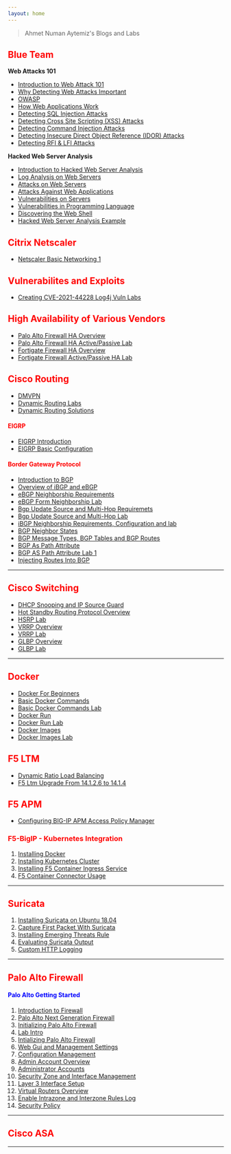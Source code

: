 ```yaml
---
layout: home
---
```


> Ahmet Numan Aytemiz's Blogs and Labs

## <span style="color:red">Blue Team<span>

**Web Attacks 101**

- [Introduction to Web Attack 101]()
- [Why Detecting Web Attacks Important]()
- [OWASP]()
- [How Web Applications Work]()
- [Detecting SQL Injection Attacks]()
- [Detecting Cross Site Scripting (XSS) Attacks]()
- [Detecting Command Injection Attacks]()
- [Detecting Insecure Direct Object Reference (IDOR) Attacks]()
- [Detecting RFI & LFI Attacks]()

**Hacked Web Server Analysis**
- [Introduction to Hacked Web Server Analysis](https://ahmetnuman.github.io/blue-team/2022/11/25/introduction-to-hacker-web-server-analysis.html)
- [Log Analysis on Web Servers](https://ahmetnuman.github.io/blue-team/2022/11/25/log-analyses-on-web-servers.html)
- [Attacks on Web Servers](https://ahmetnuman.github.io/blue-team/2022/11/25/atacks-on-web-servers.html)
- [Attacks Against Web Applications](https://ahmetnuman.github.io/blue-team/2022/11/25/attacks-against-web-applications.html)
- [Vulnerabilities on Servers](https://ahmetnuman.github.io/blue-team/2022/11/25/Vulnerabilites-on-servers.html)
- [Vulnerabilities in Programming Language](https://ahmetnuman.github.io/blue-team/2022/11/25/vulnerabilities-in-programming-language.html)
- [Discovering the Web Shell](https://ahmetnuman.github.io/blue-team/2022/11/26/discovering-the-web-shell.html)
- [Hacked Web Server Analysis Example](https://ahmetnuman.github.io/blue-team/2022/11/26/hacked-web-server-analysis-example.html)


## <span style="color:red">Citrix Netscaler<span>

- [Netscaler Basic Networking 1](https://ahmetnuman.github.io/netscaler-adc/2022/11/21/Netscaler-Basic-Networking.html)

## <span style="color:red">Vulnerabilites and Exploits<span>

- [Creating CVE-2021-44228 Log4j Vuln Labs](https://ahmetnuman.github.io/f5-bigip/cve-vulns/2021/12/12/CVE-2021-44228.html)


## <span style="color:red">High Availability of Various Vendors<span>

- [Palo Alto Firewall HA Overview](https://ahmetnuman.github.io/high-availability/highavailability/2021/10/03/Palo-Alto-HA-Overview.html)
- [Palo Alto Firewall HA Active/Passive Lab](https://ahmetnuman.github.io/high-availability/highavailability/2021/10/03/Palo-Alto-HA-LAb.html)
- [Fortigate Firewall HA Overview](https://ahmetnuman.github.io/high-availability/highavailability/2021/10/04/Fortigate-HA-Overview.html)
- [Fortigate Firewall Active/Passive HA Lab](https://ahmetnuman.github.io/high-availability/highavailability/2021/10/08/Fortigate-HA-Lab.html)


## <span style="color:red">Cisco Routing<span>

- [DMVPN](https://ahmetnuman.github.io/routing/dmvpn/2021/12/08/DMVPN.html)
- [Dynamic Routing Labs](https://ahmetnuman.github.io/routing/dynamicrouting/2021/09/01/Dynamic-Routing-Lab.html)
- [Dynamic Routing Solutions](https://ahmetnuman.github.io/routing/dynamicrouting/2021/09/01/Dynamic-Routing-Solutions.html)

#### <span style="color:red">EIGRP<span>

- [EIGRP Introduction](https://ahmetnuman.github.io/routing/eigrp/2022/05/16/EIGRP-Basic-Configuration.html)
- [EIGRP Basic Configuration](https://ahmetnuman.github.io/routing/eigrp/2022/05/16/EIGRP-Basic-Configuration.html)

#### <span style="color:red">Border Gateway Protocol<span>

- [Introduction to BGP](https://ahmetnuman.github.io/routing/bgp/2021/10/10/introduction-to-bgp.html)
- [Overview of iBGP and eBGP](https://ahmetnuman.github.io/routing/bgp/2021/10/10/overview-of-ibgp-and-ebgp.html)
- [eBGP Neighborship Requirements](https://ahmetnuman.github.io/routing/bgp/2021/10/10/ebgp-requirements.html)
- [eBGP Form Neighborship Lab](https://ahmetnuman.github.io/routing/bgp/2021/10/10/ebgp-form-neighbourship-lab.html)
- [Bgp Update Source and Multi-Hop Requiremets](https://ahmetnuman.github.io/routing/bgp/2021/10/11/bgp-update-source-and-multi-hop.html)
- [Bgp Update Source and Multi-Hop Lab](https://ahmetnuman.github.io/routing/bgp/2021/10/11/bgp-update-source-multi-hop-lab.html)
- [iBGP Neighborship Requirements, Configuration and lab](https://ahmetnuman.github.io/routing/bgp/2021/10/11/ibgp-neighborship-requirements-and-lab.html)
- [BGP Neighbor States](https://ahmetnuman.github.io/routing/bgp/2021/10/18/bgp-neighbor-states.html)
- [BGP Message Types, BGP Tables and BGP Routes](https://ahmetnuman.github.io/routing/bgp/2021/10/21/bgp-message-types.html)
- [BGP As Path Attribute](https://ahmetnuman.github.io/routing/bgp/2021/10/25/bgp-as-path-attirbute.html)
- [BGP AS Path Attribute Lab 1](https://ahmetnuman.github.io/routing/bgp/2021/10/27/bgp-as-path-lab.html)
- [Injecting Routes Into BGP](https://ahmetnuman.github.io/routing/bgp/2021/10/29/injecting-routes-into-bgp.html)

---

## <span style="color:red">Cisco Switching<span>

- [DHCP Snooping and IP Source Guard](https://ahmetnuman.github.io/switching/dhcpsnooping/2021/09/12/Dhcp-Snoop-Ipsource.html)
- [Hot Standby Routing Protocol Overview](https://ahmetnuman.github.io/routing/hsrp/2021/09/23/hsrp-overview.html)
- [HSRP Lab](https://ahmetnuman.github.io/routing/hsrp/2021/09/23/hsrp-lab.html)
- [VRRP Overview](https://ahmetnuman.github.io/routing/vrrp/2021/09/25/vrrp-overview.html)
- [VRRP Lab](https://ahmetnuman.github.io/routing/vrrp/2021/09/25/vrrp-lab.html)
- [GLBP Overview](https://ahmetnuman.github.io/routing/glbp/2021/09/26/glbp-verview.html)
- [GLBP Lab](https://ahmetnuman.github.io/routing/glbp/2021/10/03/glbp-lab.html)

---

## <span style="color:red">Docker<span>

- [Docker For Beginners](https://ahmetnuman.github.io/dockers/docker/2021/12/31/dockers-for-beginners.html)
- [Basic Docker Commands](https://ahmetnuman.github.io/dockers/docker/2022/01/01/docker-commands.html)
- [Basic Docker Commands Lab](https://ahmetnuman.github.io/dockers/docker/2022/01/01/basic-docker-commands-labs.html)
- [Docker Run](https://ahmetnuman.github.io/dockers/docker/2021/01/03/docker-run.html)
- [Docker Run Lab](https://ahmetnuman.github.io/dockers/docker/2021/01/05/docker-run-lab.html)
- [Docker Images](https://ahmetnuman.github.io/dockers/docker/2021/01/05/docker-images.html)
- [Docker Images Lab](https://ahmetnuman.github.io/dockers/docker/2021/01/06/docker-images-lab.html)


## <span style="color:red">F5 LTM<span>

- [Dynamic Ratio Load Balancing](https://ahmetnuman.github.io/f5-bigip/f5-ltm/2021/08/01/Dynamic-Ratio-Load-Balancing.html)
- [F5 Ltm Upgrade From 14.1.2.6 to 14.1.4](https://ahmetnuman.github.io/f5-bigip/f5-ltm/2021/03/19/f5-upgrade.html)

## <span style="color:red">F5 APM<span>

- [Configuring BIG-IP APM Access Policy Manager ](https://ahmetnuman.github.io/f5-bigip/f5-apm/2021/11/27/Configuring-BIGIP-APM-topics.html)


### <span style="color:red">F5-BigIP - Kubernetes Integration<span>

1. [Installing Docker](https://ahmetnuman.github.io/f5-bigip/docker/2021/01/13/Docker-Installation.html)
2. [Installing Kubernetes Cluster](https://ahmetnuman.github.io/f5-bigip/kubernetes/2021/01/13/Kuberbetes-Cluster-Installation.html)
3. [Installing F5 Container Ingress Service](https://ahmetnuman.github.io/f5-bigip/cis/2021/01/15/Installing-F5-Container-Ingress-Service.html)
4. [F5 Container Connector Usage](https://ahmetnuman.github.io/f5-bigip/cis/2021/01/15/Usage-F5-Container-Ingress-Service.html)

---

## <span style="color:red">Suricata<span>
1. [Installing Suricata on Ubuntu 18.04](https://ahmetnuman.github.io/suricata/suricata/2021/02/06/Installing-Suricata-on-Ubuntu.html)
2. [Capture First Packet With Suricata](https://ahmetnuman.github.io/suricata/suricata/2021/02/06/Capture-First-Packet.html)
3. [Installing Emerging Threats Rule](https://ahmetnuman.github.io/suricata/suricata/2021/02/07/Installing-Emerging-Threats-Rule.html)
4. [Evaluating Suricata Output](https://ahmetnuman.github.io/suricata/suricata/2021/02/07/Evaluating-Suricata-Output.html)
5. [Custom HTTP Logging](https://ahmetnuman.github.io/suricata/suricata/2021/02/07/Custom-HTTP-Logging.html)

---

## <span style="color:red">Palo Alto Firewall<span>

#### <span style="color:blue">Palo Alto Getting Started<span>

1. [Introduction to Firewall](https://ahmetnuman.github.io/palo-alto-firewall/2021/02/09/Introduction-to-Firewall.html)
2. [Palo Alto Next Generation Firewall](https://ahmetnuman.github.io/palo-alto-firewall/2021/02/10/Palo-Alto-Next-Generation-Firewall.html)
3. [Initializing Palo Alto Firewall](https://ahmetnuman.github.io/palo-alto-firewall/2021/02/10/Initializing-Palo-Alto-Firewall.html)
4. [Lab Intro](https://ahmetnuman.github.io/palo-alto-firewall/2021/02/10/Lab-Intro.html)
5. [Intializing Palo Alto Firewall](https://ahmetnuman.github.io/palo-alto-firewall/2021/02/10/Initializing-Palo-Alto-Firewall.html)
6. [Web Gui and Management Settings](https://ahmetnuman.github.io/palo-alto-firewall/2021/02/10/Web-Gui-and-Management-Settings.html)
7. [Configuration Management](https://ahmetnuman.github.io/palo-alto-firewall/2021/02/10/Configuration-Management.html)
8. [Admin Account Overview](https://ahmetnuman.github.io/palo-alto-firewall/2021/02/10/Admin-Account-Overview.html)
9. [Administrator Accounts](https://ahmetnuman.github.io/palo-alto-firewall/2021/02/10/Adminstrator-Accounts.html)
10. [Security Zone and Interface Management](https://ahmetnuman.github.io/palo-alto-firewall/2021/02/11/Security-Zone-and-Interface-Management-Profile.html)
11. [Layer 3 Interface Setup](https://ahmetnuman.github.io/palo-alto-firewall/2021/02/11/Layer-3-Interface-Setup.html)
12. [Virtual Routers Overview](https://ahmetnuman.github.io/palo-alto-firewall/2021/02/26/Virtual-Routers-Overview.html)
13. [Enable Intrazone and Interzone Rules Log](https://ahmetnuman.github.io/palo-alto-firewall/2021/02/27/Enable-Intrazone-and-Interzone-Rules-Log.html)
14. [Security Policy](https://ahmetnuman.github.io/palo-alto-firewall/2021/02/27/Security-Policy.html)

---

## <span style="color:red">Cisco ASA<span>

---


